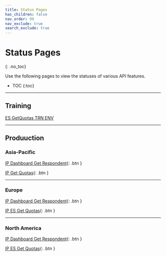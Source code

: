 ```yaml
---
title: Status Pages
has_children: false
nav_order: 99
nav_exclude: true
search_exclude: true
---
```


# Status Pages
{: .no_toc}

Use the following pages to view the statuses of various API features.

* TOC
{:toc}

---

## Training

[ES GetQuotas TRN ENV](http://stats.pingdom.com/oushrv8s0ynu/5782188)

---

## Produuction

### Asia-Pacific

[IP Dashboard Get Respondent](http://stats.pingdom.com/oushrv8s0ynu/5418829){: .btn }

[IP Get Quotas](http://stats.pingdom.com/oushrv8s0ynu/5418881){: .btn }

---

### Europe

[IP Dashboard Get Respondent](http://stats.pingdom.com/oushrv8s0ynu/5418817){: .btn }

[IP ES Get Quotas](http://stats.pingdom.com/oushrv8s0ynu/5418846){: .btn }

---

### North America

[IP Dashboard Get Respondent](http://stats.pingdom.com/oushrv8s0ynu/4534068){: .btn }

[IP ES Get Quotas](http://stats.pingdom.com/oushrv8s0ynu/5418836){: .btn }

